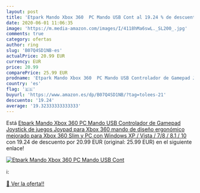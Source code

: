 ```yaml
---
layout: post
title: 'Etpark Mando Xbox 360  PC Mando USB Cont al 19.24 % de descuento'
date: 2020-06-01 11:06:35
image: 'https://m.media-amazon.com/images/I/4118hMa6swL._SL200_.jpg'
comments: true
category: ofertas
author: ring
slug: 'B07Q4SD1NB-es'
actualPrice: 20.99 EUR
currency: EUR
price: 20.99
comparePrice: 25.99 EUR
prodname: 'Etpark Mando Xbox 360  PC Mando USB Controlador de Gamepad Joystick de juegos Joypad para Xbox 360  mando de diseño ergonómico mejorado para Xbox 360 Slim y PC con Windows XP / Vista / 7/8 / 8.1 / 10'
country: 'es'
flag: '🇪🇸'
buyurl: 'https://www.amazon.es/dp/B07Q4SD1NB/?tag=tolees-21'
descuento: '19.24'
average: '19.32333333333333'
---
```


Está [Etpark Mando Xbox 360  PC Mando USB Controlador de Gamepad Joystick de juegos Joypad para Xbox 360  mando de diseño ergonómico mejorado para Xbox 360 Slim y PC con Windows XP / Vista / 7/8 / 8.1 / 10](https://www.amazon.es/dp/B07Q4SD1NB/?tag=tolees-21) con 19.24 de descuento por 20.99 EUR (original: 25.99 EUR) en el siguiente enlace!

[![Etpark Mando Xbox 360  PC Mando USB Cont](https://m.media-amazon.com/images/I/4118hMa6swL._SL200_.jpg)](https://www.amazon.es/dp/B07Q4SD1NB/?tag=tolees-21)

ℹ️:


[🛒 Ver la oferta!!](https://www.amazon.es/dp/B07Q4SD1NB/?tag=tolees-21)
